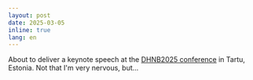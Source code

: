 ```yaml
---
layout: post
date: 2025-03-05
inline: true
lang: en
---
```


About to deliver a keynote speech at the [DHNB2025 conference](https://dhnb.eu/conferences/dhnb2025/) in Tartu, Estonia. Not that I'm very nervous, but...


